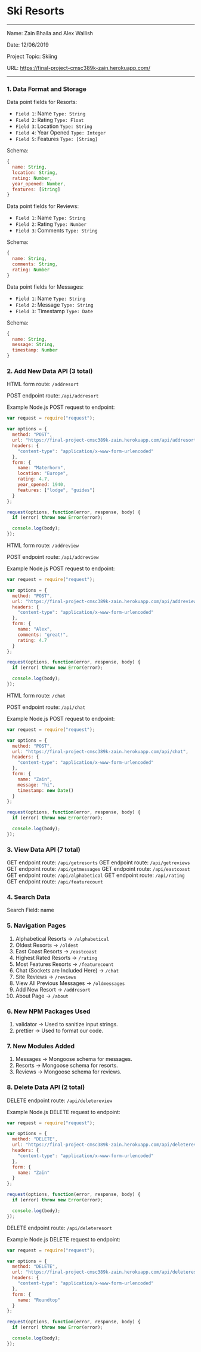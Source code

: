 # Ski Resorts

---

Name: Zain Bhaila and Alex Wallish

Date: 12/06/2019

Project Topic: Skiing

URL: https://final-project-cmsc389k-zain.herokuapp.com/

---

### 1. Data Format and Storage

Data point fields for Resorts:

- `Field 1`: Name `Type: String`
- `Field 2`: Rating `Type: Float`
- `Field 3`: Location `Type: String`
- `Field 4`: Year Opened `Type: Integer`
- `Field 5`: Features `Type: [String]`

Schema:

```javascript
{
  name: String,
  location: String,
  rating: Number,
  year_opened: Number,
  features: [String]
}
```

Data point fields for Reviews:

- `Field 1`: Name `Type: String`
- `Field 2`: Rating `Type: Number`
- `Field 3`: Comments `Type: String`

Schema:

```javascript
{
  name: String,
  comments: String,
  rating: Number
}
```

Data point fields for Messages:

- `Field 1`: Name `Type: String`
- `Field 2`: Message `Type: String`
- `Field 3`: Timestamp `Type: Date`

Schema:

```javascript
{
  name: String,
  message: String,
  timestamp: Number
}
```

### 2. Add New Data API (3 total)

HTML form route: `/addresort`

POST endpoint route: `/api/addresort`

Example Node.js POST request to endpoint:

```javascript
var request = require("request");

var options = {
  method: "POST",
  url: "https://final-project-cmsc389k-zain.herokuapp.com/api/addresort",
  headers: {
    "content-type": "application/x-www-form-urlencoded"
  },
  form: {
    name: "Materhorn",
    location: "Europe",
    rating: 4.7,
    year_opened: 1940,
    features: ["lodge", "guides"]
  }
};

request(options, function(error, response, body) {
  if (error) throw new Error(error);

  console.log(body);
});
```

HTML form route: `/addreview`

POST endpoint route: `/api/addreview`

Example Node.js POST request to endpoint:

```javascript
var request = require("request");

var options = {
  method: "POST",
  url: "https://final-project-cmsc389k-zain.herokuapp.com/api/addreview",
  headers: {
    "content-type": "application/x-www-form-urlencoded"
  },
  form: {
    name: "Alex",
    comments: "great!",
    rating: 4.7
  }
};

request(options, function(error, response, body) {
  if (error) throw new Error(error);

  console.log(body);
});
```

HTML form route: `/chat`

POST endpoint route: `/api/chat`

Example Node.js POST request to endpoint:

```javascript
var request = require("request");

var options = {
  method: "POST",
  url: "https://final-project-cmsc389k-zain.herokuapp.com/api/chat",
  headers: {
    "content-type": "application/x-www-form-urlencoded"
  },
  form: {
    name: "Zain",
    message: "hi",
    timestamp: new Date()
  }
};

request(options, function(error, response, body) {
  if (error) throw new Error(error);

  console.log(body);
});
```

### 3. View Data API (7 total)

GET endpoint route: `/api/getresorts`
GET endpoint route: `/api/getreviews`
GET endpoint route: `/api/getmessages`
GET endpoint route: `/api/eastcoast`
GET endpoint route: `/api/alphabetical`
GET endpoint route: `/api/rating`
GET endpoint route: `/api/featurecount`

### 4. Search Data

Search Field: name

### 5. Navigation Pages

1. Alphabetical Resorts -> `/alphabetical`
2. Oldest Resorts -> `/oldest`
3. East Coast Resorts -> `/eastcoast`
4. Highest Rated Resorts -> `/rating`
5. Most Features Resorts -> `/featurecount`
6. Chat (Sockets are Included Here) -> `/chat`
7. Site Reviews -> `/reviews`
8. View All Previous Messages -> `/oldmessages`
9. Add New Resort -> `/addresort`
10. About Page -> `/about`

### 6. New NPM Packages Used

1. validator -> Used to sanitize input strings.
2. prettier -> Used to format our code.

### 7. New Modules Added

1. Messages -> Mongoose schema for messages.
2. Resorts -> Mongoose schema for resorts.
3. Reviews -> Mongoose schema for reviews.

### 8. Delete Data API (2 total)

DELETE endpoint route: `/api/deletereview`

Example Node.js DELETE request to endpoint:

```javascript
var request = require("request");

var options = {
  method: "DELETE",
  url: "https://final-project-cmsc389k-zain.herokuapp.com/api/deletereview",
  headers: {
    "content-type": "application/x-www-form-urlencoded"
  },
  form: {
    name: "Zain"
  }
};

request(options, function(error, response, body) {
  if (error) throw new Error(error);

  console.log(body);
});
```

DELETE endpoint route: `/api/deleteresort`

Example Node.js DELETE request to endpoint:

```javascript
var request = require("request");

var options = {
  method: "DELETE",
  url: "https://final-project-cmsc389k-zain.herokuapp.com/api/deleteresort",
  headers: {
    "content-type": "application/x-www-form-urlencoded"
  },
  form: {
    name: "Roundtop"
  }
};

request(options, function(error, response, body) {
  if (error) throw new Error(error);

  console.log(body);
});
```
